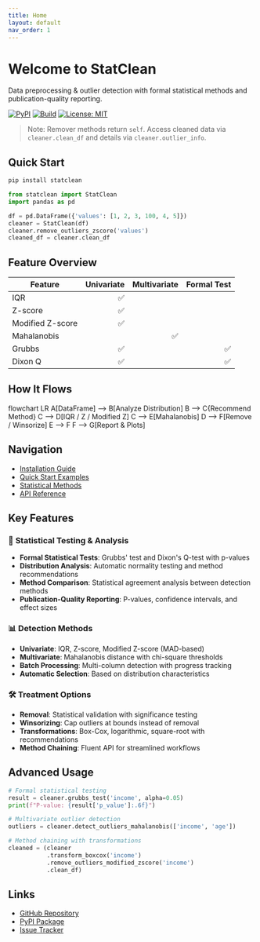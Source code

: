 ```yaml
---
title: Home
layout: default
nav_order: 1
---
```


# Welcome to StatClean

Data preprocessing & outlier detection with formal statistical methods and publication-quality reporting.

[![PyPI](https://img.shields.io/pypi/v/statclean.svg)](https://pypi.org/project/statclean/)
[![Build](https://github.com/SubaashNair/StatClean/actions/workflows/publish.yml/badge.svg)](https://github.com/SubaashNair/StatClean/actions)
[![License: MIT](https://img.shields.io/badge/License-MIT-yellow.svg)](../LICENSE)

> Note: Remover methods return `self`. Access cleaned data via `cleaner.clean_df` and details via `cleaner.outlier_info`.

## Quick Start

```bash
pip install statclean
```

```python
from statclean import StatClean
import pandas as pd

df = pd.DataFrame({'values': [1, 2, 3, 100, 4, 5]})
cleaner = StatClean(df)
cleaner.remove_outliers_zscore('values')
cleaned_df = cleaner.clean_df
```

## Feature Overview

| Feature | Univariate | Multivariate | Formal Test |
|---|---:|---:|---:|
| IQR | ✅ |  |  |
| Z-score | ✅ |  |  |
| Modified Z-score | ✅ |  |  |
| Mahalanobis |  | ✅ |  |
| Grubbs | ✅ |  | ✅ |
| Dixon Q | ✅ |  | ✅ |

## How It Flows

<div class="mermaid">
flowchart LR
  A[DataFrame] --> B[Analyze Distribution]
  B --> C{Recommend Method}
  C --> D[IQR / Z / Modified Z]
  C --> E[Mahalanobis]
  D --> F[Remove / Winsorize]
  E --> F
  F --> G[Report & Plots]
</div>

<script src="https://cdn.jsdelivr.net/npm/mermaid@10/dist/mermaid.min.js"></script>
<script>
  mermaid.initialize({ startOnLoad: true });
</script>

## Navigation

- [Installation Guide](installation.md)
- [Quick Start Examples](examples.md)
- [Statistical Methods](statistical-methods.md)
- [API Reference](api-reference.md)

## Key Features

### 🔬 **Statistical Testing & Analysis**
- **Formal Statistical Tests**: Grubbs' test and Dixon's Q-test with p-values
- **Distribution Analysis**: Automatic normality testing and method recommendations
- **Method Comparison**: Statistical agreement analysis between detection methods
- **Publication-Quality Reporting**: P-values, confidence intervals, and effect sizes

### 📊 **Detection Methods**
- **Univariate**: IQR, Z-score, Modified Z-score (MAD-based)
- **Multivariate**: Mahalanobis distance with chi-square thresholds
- **Batch Processing**: Multi-column detection with progress tracking
- **Automatic Selection**: Based on distribution characteristics

### 🛠️ **Treatment Options**
- **Removal**: Statistical validation with significance testing
- **Winsorizing**: Cap outliers at bounds instead of removal
- **Transformations**: Box-Cox, logarithmic, square-root with recommendations
- **Method Chaining**: Fluent API for streamlined workflows

## Advanced Usage

```python
# Formal statistical testing
result = cleaner.grubbs_test('income', alpha=0.05)
print(f"P-value: {result['p_value']:.6f}")

# Multivariate outlier detection
outliers = cleaner.detect_outliers_mahalanobis(['income', 'age'])

# Method chaining with transformations
cleaned = (cleaner
           .transform_boxcox('income')
           .remove_outliers_modified_zscore('income')
           .clean_df)
```

## Links

- [GitHub Repository](https://github.com/SubaashNair/StatClean)
- [PyPI Package](https://pypi.org/project/statclean/)
- [Issue Tracker](https://github.com/SubaashNair/StatClean/issues)